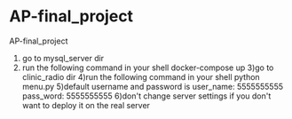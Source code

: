 # AP-final_project
AP-final_project










1) go to mysql_server dir
2) run the following command in your shell
    docker-compose up
3)go to clinic_radio dir
4)run the following command in your shell
    python menu.py
5)default username and password is 
  user_name: 5555555555
  pass_word: 5555555555
6)don't change server settings if you don't want to deploy it on the real server
